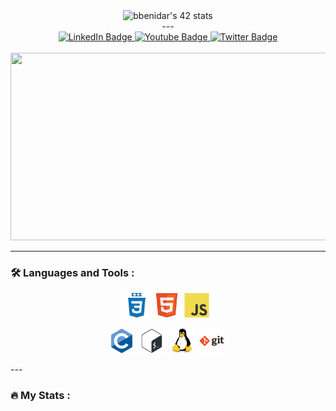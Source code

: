   <div id="header" align="center">
  <div id="badges">
  <img src="https://badge.mediaplus.ma/binary/bbenidar" alt="bbenidar's 42 stats" />
<!--    <img src="https://media.giphy.com/media/hpF9R9M1PHN5e5liSx/giphy.gif" width="100"/> -->
</div>
  ---

  </div> 
<div id="header" align="center">
<div id="badges">
  <a href = "https://www.linkedin.com/in/brahim-benidar/" ><img src="https://img.shields.io/badge/LinkedIn-blue?style=for-the-badge&logo=linkedin&logoColor=white" alt="LinkedIn Badge"/> </a>
  <a href = "https://www.facebook.com/ibrahim.benidar.3" ><img src="https://img.shields.io/badge/Facebook-blue?logo=facebook&logoColor=white&style=for-the-badge" alt="Youtube Badge"/> </a>
  <a href="https://twitter.com/bhm_beni" ><img src="https://img.shields.io/badge/Twitter-blue?style=for-the-badge&logo=twitter&logoColor=white" alt="Twitter Badge"/> </a>
</div>
</div>
<div id="header" align="center">
<img src="https://komarev.com/ghpvc/?username=bbenidar&style=flat-square&color=blue" alt=""/>
  </div>
<div align="center">
  <img src="https://media.giphy.com/media/SWoSkN6DxTszqIKEqv/giphy.gif" width="600" height="300"/>
</div>


---

### :hammer_and_wrench: Languages and Tools :
<div id="header" align="center" >
  <img src="https://github.com/devicons/devicon/blob/master/icons/css3/css3-plain-wordmark.svg"  title="CSS3" alt="CSS" width="40" height="40"/>&nbsp;
  <img src="https://github.com/devicons/devicon/blob/master/icons/html5/html5-original.svg" title="HTML5" alt="HTML" width="40" height="40"/>&nbsp;
  <img src="https://github.com/devicons/devicon/blob/master/icons/javascript/javascript-original.svg" title="JavaScript" alt="JavaScript" width="40" height="40"/>&nbsp;

  <img src="https://github.com/devicons/devicon/blob/master/icons/c/c-original.svg" title="C"  alt="C" width="40" height="40"/>&nbsp;
  <img src="https://github.com/devicons/devicon/blob/master/icons/bash/bash-original.svg" title="bash" alt="bash" width="40" height="40"/>&nbsp;
  <img src="https://github.com/devicons/devicon/blob/master/icons/linux/linux-original.svg" title="linux" alt="linux" width="40" height="40"/>&nbsp;
  <img src="https://github.com/devicons/devicon/blob/master/icons/git/git-original-wordmark.svg" title="Git" alt="Git" width="40" height="40"/>&nbsp;
</div>
---

### :fire: My Stats :
